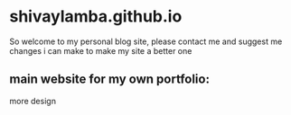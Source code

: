 # shivaylamba.github.io
So welcome to my personal blog site, please contact me and suggest me changes i can make to make my site a better one



## main website for my own portfolio: 
more design
